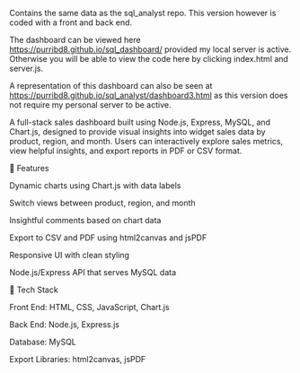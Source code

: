 Contains the same data as the sql_analyst repo. This version however is coded with a front and back end.

The dashboard can be viewed here https://purribd8.github.io/sql_dashboard/ provided my local server is active. Otherwise you will be able to view the code here by clicking index.html and server.js. 

A representation of this dashboard can also be seen at https://purribd8.github.io/sql_analyst/dashboard3.html as this version does not require my personal server to be active. 

A full-stack sales dashboard built using Node.js, Express, MySQL, and Chart.js, designed to provide visual insights into widget sales data by product, region, and month. Users can interactively explore sales metrics, view helpful insights, and export reports in PDF or CSV format.

🔧 Features

Dynamic charts using Chart.js with data labels

Switch views between product, region, and month

Insightful comments based on chart data

Export to CSV and PDF using html2canvas and jsPDF

Responsive UI with clean styling

Node.js/Express API that serves MySQL data

📂 Tech Stack

Front End: HTML, CSS, JavaScript, Chart.js

Back End: Node.js, Express.js

Database: MySQL

Export Libraries: html2canvas, jsPDF
